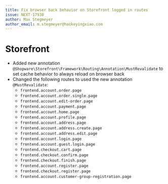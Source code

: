 ```yaml
---
title: Fix browser back behavior on Storefront logged in routes
issue: NEXT-17938
author: Max Stegmeyer
author_email: m.stegmeyer@haokeyingxiao.com 
---
```

# Storefront
* Added new annotation `@Shopware\Storefront\Framework\Routing\Annotation\MustRevalidate` to set cache behavior to always reload on browser back
* Changed the following routes to used the new annotation `@MustRevalidate`:
  * `frontend.account.order.page`
  * `frontend.account.order.single.page`
  * `frontend.account.edit-order.page`
  * `frontend.account.payment.page`
  * `frontend.account.home.page`
  * `frontend.account.profile.page`
  * `frontend.account.address.page`
  * `frontend.account.address.create.page`
  * `frontend.account.address.edit.page`
  * `frontend.account.login.page`
  * `frontend.account.guest.login.page`
  * `frontend.checkout.cart.page`
  * `frontend.checkout.confirm.page`
  * `frontend.checkout.finish.page`
  * `frontend.account.register.page`
  * `frontend.checkout.register.page`
  * `frontend.account.customer-group-registration.page`
